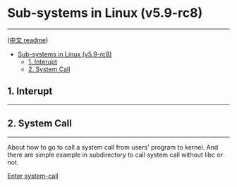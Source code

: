 # Sub-systems in Linux (v5.9-rc8)

-------------------

([中文 readme](./README_ch.md))

- [Sub-systems in Linux (v5.9-rc8)](#sub-systems-in-linux-v59-rc8)
  - [1. Interupt](#1-interupt)
  - [2. System Call](#2-system-call)

## 1. Interupt

-------------------

## 2. System Call

-------------------

About how to go to call a system call from users' program to kernel. And there are simple example in subdirectory to call system call without libc or not.

[Enter system-call](./syscall/README.md)
